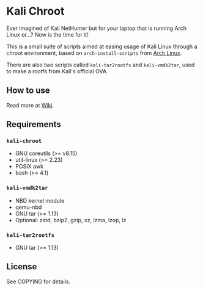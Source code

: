 # Kali Chroot
Ever imagined of Kali NetHunter but for your laptop that is running Arch Linux or...? Now is the time for it!

This is a small suite of scripts aimed at easing usage of Kali Linux
through a chroot environment, based on `arch-install-scripts` from [Arch Linux](https://git.archlinux.org/arch-install-scripts.git).

There are also two scripts called `kali-tar2rootfs` and `kali-vmdk2tar`, used to make a 
rootfs from Kali's official OVA.

## How to use
Read more at [Wiki](https://github.com/hadi77ir/kali-chroot/wiki/How-to-use).

## Requirements

### `kali-chroot`
* GNU coreutils (>= v8.15)
* util-linux (>= 2.23)
* POSIX awk
* bash (>= 4.1)

### `kali-vmdk2tar`
* NBD kernel module
* qemu-nbd
* GNU tar (>= 1.13)
* Optional: zstd, bzip2, gzip, xz, lzma, lzop, lz

### `kali-tar2rootfs`
* GNU tar (>= 1.13)

## License

See COPYING for details.
